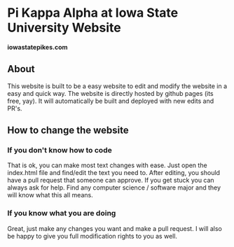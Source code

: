 # Pi Kappa Alpha at Iowa State University Website
**iowastatepikes.com**

## About
This website is built to be a easy website to edit and modify the website in a easy and quick way. The website is directly hosted by github pages (its free, yay). It will automatically be built and deployed with new edits and PR's.

## How to change the website
### If you don't know how to code 
That is ok, you can make most text changes with ease. Just open the index.html file and find/edit the text you need to. After editing, you should have a pull request that someone can approve. If you get stuck you can always ask for help. Find any computer science / software major and they will know what this all means.
### If you know what you are doing
Great, just make any changes you want and make a pull request. I will also be happy to give you full modification rights to you as well.

